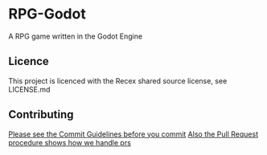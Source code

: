 # RPG-Godot
A RPG game written in the Godot Engine

## Licence
This project is licenced with the Recex shared source license, see LICENSE.md

## Contributing
[Please see the Commit Guidelines before you commit](https://github.com/rpg-godot/rpg-godot/blob/master/Info/Style_Guide/Commit.md)
[Also the Pull Request procedure shows how we handle prs](https://github.com/rpg-godot/rpg-godot/blob/master/Info/Style_Guide/Pull_Request.md)

